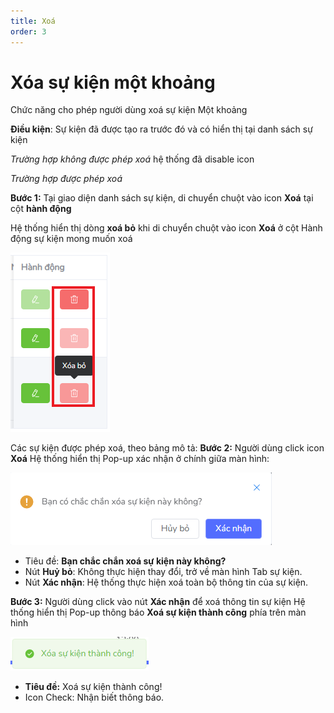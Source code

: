 ```yaml
---
title: Xoá 
order: 3
---
```

#  Xóa sự kiện một khoảng
Chức năng cho phép người dùng xoá sự kiện Một khoảng

**Điều kiện**: Sự kiện đã được tạo ra trước đó và có hiển thị tại danh sách sự kiện

 *Trường hợp không được phép xoá* hệ thống đã disable icon

 *Trường hợp được phép xoá*

 **Bước 1:** 
Tại giao diện danh sách sự kiện, di chuyển chuột vào icon **Xoá**  tại cột **hành động**

 Hệ thống hiển thị dòng **xoá bỏ** khi di chuyển chuột vào icon **Xoá** ở cột Hành động sự kiện mong muốn xoá

![](../../images/Action_delete_event_list.png)

Các sự kiện được phép xoá, theo bảng mô tả:
 **Bước 2:** Người dùng click icon **Xoá** 
Hệ thống hiển thị Pop-up xác nhận ở chính giữa màn hình:

 ![](../../images/Popup_Delete_Event_OneTime.png)

 * Tiêu đề: **Bạn chắc chắn xoá sự kiện này không?**
 * Nút **Huỷ bỏ**: Không thực hiện thay đổi, trở về màn hình Tab sự kiện.
 * Nút **Xác nhận**: Hệ thống thực hiện xoá toàn bộ thông tin của sự kiện.

 **Bước 3:**  Người dùng click vào nút **Xác nhận** để xoá thông tin sự kiện
 Hệ thống hiển thị Pop-up thông báo **Xoá sự kiện thành công** phía trên màn hình 

 ![](../../images/Notice_success_delete_OneTime.png)

 * **Tiêu đề:** Xoá sự kiện thành công!
 * Icon Check: Nhận biết thông báo.